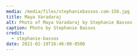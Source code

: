 ```yaml
---
media: /media/files/stephaniebassos.com-156.jpg
title: Maya Varadaraj
alt: Photo of Maya Varadaraj by Stephanie Bassos
caption: Photo by Stephanie Bassos
credit:
  - stephanie-bassos
date: 2021-02-19T16:46:00-0500
---
```

